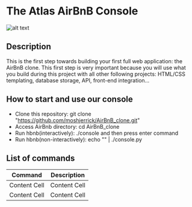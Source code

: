 # The Atlas AirBnB Console


![alt text](https://github.com/moshjerrick/atlas-AirBnB_clone/blob/main/Airbnb_Logo_Be%CC%81lo.svg.png)


## Description
This is the first step towards building your first full web application: the AirBnB clone. This first step is very important because you will use what you build during this project with all other following projects: HTML/CSS templating, database storage, API, front-end integration…



## How to start and use our console

* Clone this repository: git clone "https://github.com/moshjerrick/AirBnB_clone.git"
* Access AirBnb directory: cd AirBnB_clone    
* Run hbnb(interactively): ./console and then press enter command
* Run hbnb(non-interactively): echo "<command>" | ./console.py

## List of commands


| Command  | Description |
| ------------- | ------------- |
| Content Cell  | Content Cell  |
| Content Cell  | Content Cell  |
